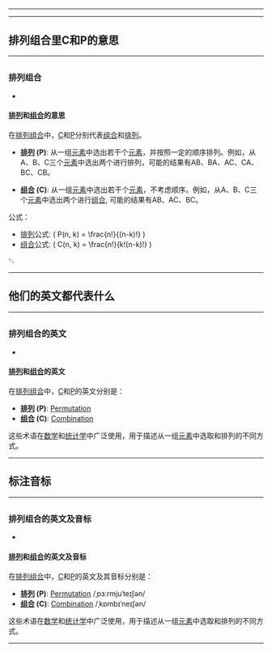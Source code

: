 # 
___
___
## 排列组合里C和P的意思
___
## 
### 排列组合
- 

#### [排列](https://zh.wikipedia.org/wiki/排列)和[组合](https://zh.wikipedia.org/wiki/组合)的意思

在[排列组合](https://zh.wikipedia.org/wiki/排列组合)中，[C](https://zh.wikipedia.org/wiki/C)和[P](https://zh.wikipedia.org/wiki/P)分别代表[组合](https://zh.wikipedia.org/wiki/组合)和[排列](https://zh.wikipedia.org/wiki/排列)。

- **[排列](https://zh.wikipedia.org/wiki/排列) (P)**: 从一组[元素](https://zh.wikipedia.org/wiki/元素)中选出若干个[元素](https://zh.wikipedia.org/wiki/元素)，并按照一定的顺序排列。例如，从A、B、C三个[元素](https://zh.wikipedia.org/wiki/元素)中选出两个进行排列，可能的结果有AB、BA、AC、CA、BC、CB。

- **[组合](https://zh.wikipedia.org/wiki/组合) (C)**: 从一组[元素](https://zh.wikipedia.org/wiki/元素)中选出若干个[元素](https://zh.wikipedia.org/wiki/元素)，不考虑顺序。例如，从A、B、C三个[元素](https://zh.wikipedia.org/wiki/元素)中选出两个进行[组合](https://zh.wikipedia.org/wiki/组合), 可能的结果有AB、AC、BC。

公式：
- [排列](https://zh.wikipedia.org/wiki/排列)公式: \( P(n, k) = \frac{n!}{(n-k)!} \)
- [组合](https://zh.wikipedia.org/wiki/组合)公式: \( C(n, k) = \frac{n!}{k!(n-k)!} \)

␃
___
## 他们的英文都代表什么
___
## 
### 排列组合的英文
- 

#### [排列](https://zh.wikipedia.org/wiki/排列)和[组合](https://zh.wikipedia.org/wiki/组合)的英文

在[排列组合](https://zh.wikipedia.org/wiki/排列组合)中，[C](https://zh.wikipedia.org/wiki/C)和[P](https://zh.wikipedia.org/wiki/P)的英文分别是：

- **[排列](https://zh.wikipedia.org/wiki/排列) (P)**: [Permutation](https://zh.wikipedia.org/wiki/Permutation)
- **[组合](https://zh.wikipedia.org/wiki/组合) (C)**: [Combination](https://zh.wikipedia.org/wiki/Combination)

这些术语在[数学](https://zh.wikipedia.org/wiki/数学)和[统计学](https://zh.wikipedia.org/wiki/统计学)中广泛使用，用于描述从一组[元素](https://zh.wikipedia.org/wiki/元素)中选取和排列的不同方式。
___
## 标注音标
___
## 
### 排列组合的英文及音标
- 

#### [排列](https://zh.wikipedia.org/wiki/排列)和[组合](https://zh.wikipedia.org/wiki/组合)的英文及音标

在[排列组合](https://zh.wikipedia.org/wiki/排列组合)中，[C](https://zh.wikipedia.org/wiki/C)和[P](https://zh.wikipedia.org/wiki/P)的英文及其音标分别是：

- **[排列](https://zh.wikipedia.org/wiki/排列) (P)**: [Permutation](https://zh.wikipedia.org/wiki/Permutation) /ˌpɜːrmjuˈteɪʃən/
- **[组合](https://zh.wikipedia.org/wiki/组合) (C)**: [Combination](https://zh.wikipedia.org/wiki/Combination) /ˌkɒmbɪˈneɪʃən/

这些术语在[数学](https://zh.wikipedia.org/wiki/数学)和[统计学](https://zh.wikipedia.org/wiki/统计学)中广泛使用，用于描述从一组[元素](https://zh.wikipedia.org/wiki/元素)中选取和排列的不同方式。
___
